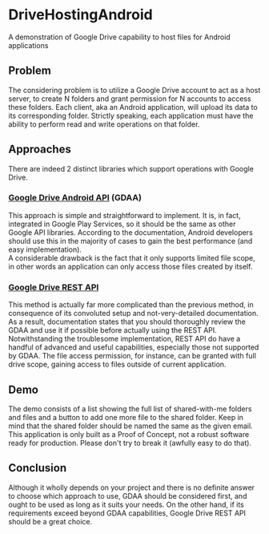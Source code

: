 # DriveHostingAndroid
A demonstration of Google Drive capability to host files for Android applications

## Problem
The considering problem is to utilize a Google Drive account to act as a host server, to create N folders and grant permission for N accounts to access these folders. Each client, aka an Android application, will upload its data to its corresponding folder. Strictly speaking, each application must have the ability to perform read and write operations on that folder.

## Approaches
There are indeed 2 distinct libraries which support operations with Google Drive.
### [Google Drive Android API](https://developers.google.com/drive/android/) (GDAA)
This approach is simple and straightforward to implement. It is, in fact, integrated in Google Play Services, so it should be the same as other Google API libraries. According to the documentation, Android developers should use this in the majority of cases to gain the best performance (and easy implementation).  
A considerable drawback is the fact that it only supports limited file scope, in other words an application can only access those files created by itself.
### [Google Drive REST API](https://developers.google.com/drive/v3/web/quickstart/android)
This method is actually far more complicated than the previous method, in consequence of its convoluted setup and not-very-detailed documentation. As a result, documentation states that you should thoroughly review the GDAA and use it if possible before actually using the REST API.  
Notwithstanding the troublesome implementation, REST API do have a handful of advanced and useful capabilities, especially those not supported by GDAA. The file access permission, for instance, can be granted with full drive scope, gaining access to files outside of current application.

## Demo
The demo consists of a list showing the full list of shared-with-me folders and files and a button to add one more file to the shared folder. Keep in mind that the shared folder should be named the same as the given email.  
This application is only built as a Proof of Concept, not a robust software ready for production. Please don't try to break it (awfully easy to do that).

## Conclusion
Although it wholly depends on your project and there is no definite answer to choose which approach to use, GDAA should be  considered first, and ought to be used as long as it suits your needs. On the other hand, if its requirements exceed beyond GDAA capabilities, Google Drive REST API should be a great choice. 
